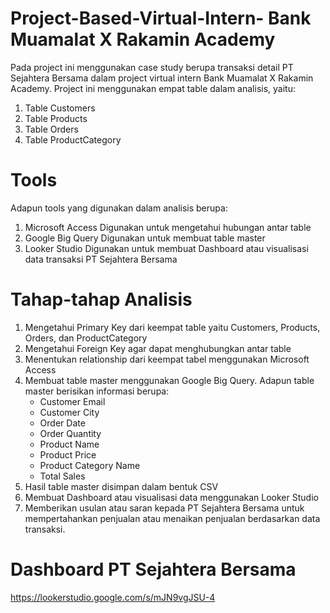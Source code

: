 # Project-Based-Virtual-Intern- Bank Muamalat X Rakamin Academy
Pada project ini menggunakan case study berupa transaksi detail PT Sejahtera Bersama dalam project virtual intern Bank Muamalat X Rakamin Academy. Project ini menggunakan empat table dalam analisis, yaitu:
1. Table Customers
2. Table Products
3. Table Orders
4. Table ProductCategory

# Tools 
Adapun tools yang digunakan dalam analisis berupa:
1. Microsoft Access
   Digunakan untuk mengetahui hubungan antar table
2. Google Big Query
   Digunakan untuk membuat table master
3. Looker Studio
   Digunakan untuk membuat Dashboard atau visualisasi data transaksi PT Sejahtera     Bersama

# Tahap-tahap Analisis
1. Mengetahui Primary Key dari keempat table yaitu Customers, Products, Orders,       dan ProductCategory
2. Mengetahui Foreign Key agar dapat menghubungkan antar table
3. Menentukan relationship dari keempat tabel menggunakan Microsoft Access
4. Membuat table master menggunakan Google Big Query. Adapun table master             berisikan informasi berupa:
   - Customer Email
   - Customer City
   - Order Date
   - Order Quantity
   - Product Name
   - Product Price
   - Product Category Name
   - Total Sales
5.  Hasil table master disimpan dalam bentuk CSV
6.  Membuat Dashboard atau visualisasi data menggunakan Looker Studio
7.  Memberikan usulan atau saran kepada PT Sejahtera Bersama untuk mempertahankan      penjualan atau menaikan penjualan berdasarkan data transaksi.

# Dashboard PT Sejahtera Bersama

https://lookerstudio.google.com/s/mJN9vgJSU-4

